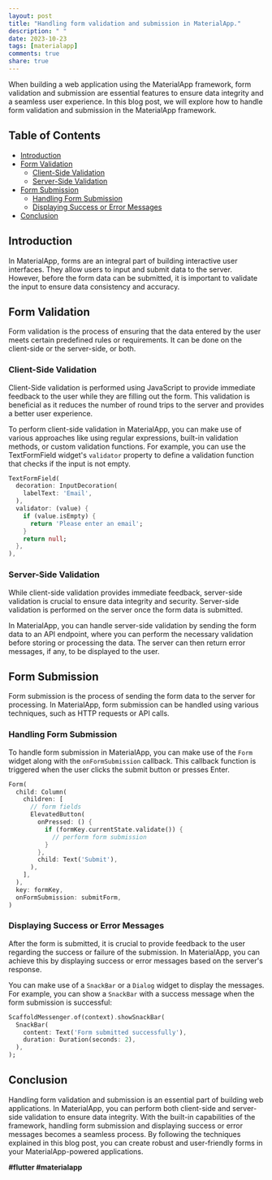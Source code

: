 ```yaml
---
layout: post
title: "Handling form validation and submission in MaterialApp."
description: " "
date: 2023-10-23
tags: [materialapp]
comments: true
share: true
---
```


When building a web application using the MaterialApp framework, form validation and submission are essential features to ensure data integrity and a seamless user experience. In this blog post, we will explore how to handle form validation and submission in the MaterialApp framework.

## Table of Contents

- [Introduction](#introduction)
- [Form Validation](#form-validation)
  - [Client-Side Validation](#client-side-validation)
  - [Server-Side Validation](#server-side-validation)
- [Form Submission](#form-submission)
  - [Handling Form Submission](#handling-form-submission)
  - [Displaying Success or Error Messages](#displaying-success-or-error-messages)
- [Conclusion](#conclusion)

## Introduction

In MaterialApp, forms are an integral part of building interactive user interfaces. They allow users to input and submit data to the server. However, before the form data can be submitted, it is important to validate the input to ensure data consistency and accuracy.

## Form Validation

Form validation is the process of ensuring that the data entered by the user meets certain predefined rules or requirements. It can be done on the client-side or the server-side, or both.

### Client-Side Validation

Client-Side validation is performed using JavaScript to provide immediate feedback to the user while they are filling out the form. This validation is beneficial as it reduces the number of round trips to the server and provides a better user experience.

To perform client-side validation in MaterialApp, you can make use of various approaches like using regular expressions, built-in validation methods, or custom validation functions. For example, you can use the TextFormField widget's `validator` property to define a validation function that checks if the input is not empty.

```dart
TextFormField(
  decoration: InputDecoration(
    labelText: 'Email',
  ),
  validator: (value) {
    if (value.isEmpty) {
      return 'Please enter an email';
    }
    return null;
  },
),
```

### Server-Side Validation

While client-side validation provides immediate feedback, server-side validation is crucial to ensure data integrity and security. Server-side validation is performed on the server once the form data is submitted.

In MaterialApp, you can handle server-side validation by sending the form data to an API endpoint, where you can perform the necessary validation before storing or processing the data. The server can then return error messages, if any, to be displayed to the user.

## Form Submission

Form submission is the process of sending the form data to the server for processing. In MaterialApp, form submission can be handled using various techniques, such as HTTP requests or API calls.

### Handling Form Submission

To handle form submission in MaterialApp, you can make use of the `Form` widget along with the `onFormSubmission` callback. This callback function is triggered when the user clicks the submit button or presses Enter.

```dart
Form(
  child: Column(
    children: [
      // form fields
      ElevatedButton(
        onPressed: () {
          if (formKey.currentState.validate()) {
            // perform form submission
          }
        },
        child: Text('Submit'),
      ),
    ],
  ),
  key: formKey,
  onFormSubmission: submitForm,
)
```

### Displaying Success or Error Messages

After the form is submitted, it is crucial to provide feedback to the user regarding the success or failure of the submission. In MaterialApp, you can achieve this by displaying success or error messages based on the server's response.

You can make use of a `SnackBar` or a `Dialog` widget to display the messages. For example, you can show a `SnackBar` with a success message when the form submission is successful:

```dart
ScaffoldMessenger.of(context).showSnackBar(
  SnackBar(
    content: Text('Form submitted successfully'),
    duration: Duration(seconds: 2),
  ),
);
```

## Conclusion

Handling form validation and submission is an essential part of building web applications. In MaterialApp, you can perform both client-side and server-side validation to ensure data integrity. With the built-in capabilities of the framework, handling form submission and displaying success or error messages becomes a seamless process. By following the techniques explained in this blog post, you can create robust and user-friendly forms in your MaterialApp-powered applications.

**#flutter #materialapp**